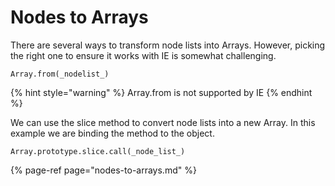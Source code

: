 # Nodes to Arrays

There are several ways to transform node lists into Arrays. However, picking the right one to ensure it works with IE is somewhat challenging.

```
Array.from(_nodelist_)
```

{% hint style="warning" %}
Array.from is not supported by IE
{% endhint %}

We can use the slice method to convert node lists into a new Array. In this example we are binding the method to the object.

```
Array.prototype.slice.call(_node_list_)
```

{% page-ref page="nodes-to-arrays.md" %}

